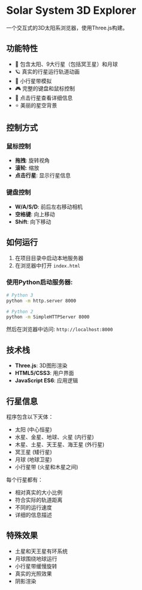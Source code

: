 # Solar System 3D Explorer

一个交互式的3D太阳系浏览器，使用Three.js构建。

## 功能特性

- 🌟 包含太阳、9大行星（包括冥王星）和月球
- 🪐 真实的行星运行轨道动画
- 🌌 小行星带模拟
- 🎮 完整的键盘和鼠标控制
- 📱 点击行星查看详细信息
- ⭐ 美丽的星空背景

## 控制方式

### 鼠标控制
- **拖拽**: 旋转视角
- **滚轮**: 缩放
- **点击行星**: 显示行星信息

### 键盘控制
- **W/A/S/D**: 前后左右移动相机
- **空格键**: 向上移动
- **Shift**: 向下移动

## 如何运行

1. 在项目目录中启动本地服务器
2. 在浏览器中打开 `index.html`

### 使用Python启动服务器:
```bash
# Python 3
python -m http.server 8000

# Python 2
python -m SimpleHTTPServer 8000
```

然后在浏览器中访问: `http://localhost:8000`

## 技术栈

- **Three.js**: 3D图形渲染
- **HTML5/CSS3**: 用户界面
- **JavaScript ES6**: 应用逻辑

## 行星信息

程序包含以下天体：
- 太阳 (中心恒星)
- 水星、金星、地球、火星 (内行星)
- 木星、土星、天王星、海王星 (外行星)
- 冥王星 (矮行星)
- 月球 (地球卫星)
- 小行星带 (火星和木星之间)

每个行星都有：
- 相对真实的大小比例
- 符合实际的轨道距离
- 不同的运行速度
- 详细的信息描述

## 特殊效果

- 土星和天王星有环系统
- 月球围绕地球运行
- 小行星带缓慢旋转
- 真实的光照效果
- 阴影渲染
